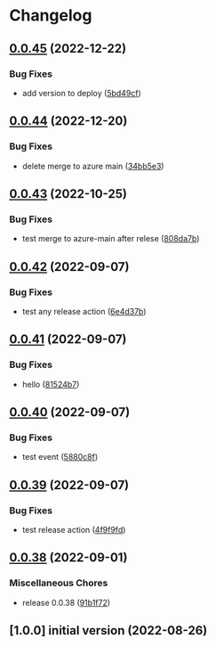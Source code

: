 # Changelog

## [0.0.45](https://github.com/marat-a-heads/test-action/compare/v0.0.44...v0.0.45) (2022-12-22)


### Bug Fixes

* add version to deploy ([5bd49cf](https://github.com/marat-a-heads/test-action/commit/5bd49cf6df668ba3331a3eacdaa1f015c1279917))

## [0.0.44](https://github.com/marat-a-heads/test-action/compare/v0.0.43...v0.0.44) (2022-12-20)


### Bug Fixes

* delete merge to azure main ([34bb5e3](https://github.com/marat-a-heads/test-action/commit/34bb5e35ce8130caab972aa97130bf16197b76ed))

## [0.0.43](https://github.com/marat-a-heads/test-action/compare/v0.0.42...v0.0.43) (2022-10-25)


### Bug Fixes

* test merge to azure-main after relese ([808da7b](https://github.com/marat-a-heads/test-action/commit/808da7bf247219341736fc8467df1190138ec976))

## [0.0.42](https://github.com/marat-a-heads/test-action/compare/v0.0.41...v0.0.42) (2022-09-07)


### Bug Fixes

* test any release action ([6e4d37b](https://github.com/marat-a-heads/test-action/commit/6e4d37bf31f8f92a8a7fff09b760775b6ef8ecfd))

## [0.0.41](https://github.com/marat-a-heads/test-action/compare/v0.0.40...v0.0.41) (2022-09-07)


### Bug Fixes

* hello ([81524b7](https://github.com/marat-a-heads/test-action/commit/81524b7895dfefe2f4adabadcff743e3c60ae4f7))

## [0.0.40](https://github.com/marat-a-heads/test-action/compare/v0.0.39...v0.0.40) (2022-09-07)


### Bug Fixes

* test event ([5880c8f](https://github.com/marat-a-heads/test-action/commit/5880c8fd8bef8a29c26252ac1d6449037cd71e3b))

## [0.0.39](https://github.com/marat-a-heads/test-action/compare/v0.0.38...v0.0.39) (2022-09-07)


### Bug Fixes

* test release action ([4f9f9fd](https://github.com/marat-a-heads/test-action/commit/4f9f9fd9767a701c93050b781171386cfac2b676))

## [0.0.38](https://github.com/marat-a-heads/test-action/compare/v1.3.0...v0.0.38) (2022-09-01)


### Miscellaneous Chores

* release 0.0.38 ([91b1f72](https://github.com/marat-a-heads/test-action/commit/91b1f72ca3d77887a3d44c511f6412a16e742a2a))

## [1.0.0] initial version (2022-08-26)
